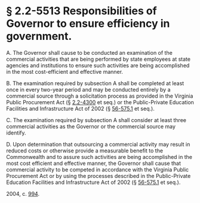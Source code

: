 # § 2.2-5513 Responsibilities of Governor to ensure efficiency in government.

<p>A. The Governor shall cause to be conducted an examination of the commercial activities that are being performed by state employees at state agencies and institutions to ensure such activities are being accomplished in the most cost-efficient and effective manner.</p><p>B. The examination required by subsection A shall be completed at least once in every two-year period and may be conducted entirely by a commercial source through a solicitation process as provided in the Virginia Public Procurement Act (§ <a href='http://law.lis.virginia.gov/vacode/2.2-4300/'>2.2-4300</a> et seq.) or the Public-Private Education Facilities and Infrastructure Act of 2002 (§ <a href='http://law.lis.virginia.gov/vacode/56-575.1/'>56-575.1</a> et seq.).</p><p>C. The examination required by subsection A shall consider at least three commercial activities as the Governor or the commercial source may identify.</p><p>D. Upon determination that outsourcing a commercial activity may result in reduced costs or otherwise provide a measurable benefit to the Commonwealth and to assure such activities are being accomplished in the most cost efficient and effective manner, the Governor shall cause that commercial activity to be competed in accordance with the Virginia Public Procurement Act or by using the processes described in the Public-Private Education Facilities and Infrastructure Act of 2002 (§ <a href='http://law.lis.virginia.gov/vacode/56-575.1/'>56-575.1</a> et seq.).</p><p>2004, c. <a href='http://lis.virginia.gov/cgi-bin/legp604.exe?041+ful+CHAP0994'>994</a>.</p>